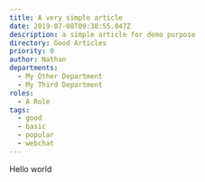 ```yaml
---
title: A very simple article
date: 2019-07-08T09:38:55.047Z
description: a simple article for demo purpose
directory: Good Articles
priority: 0
author: Nathan
departments: 
  - My Other Department
  - My Third Department
roles:
  - A Role
tags:
  - good
  - basic
  - popular
  - webchat
---
```

Hello world
